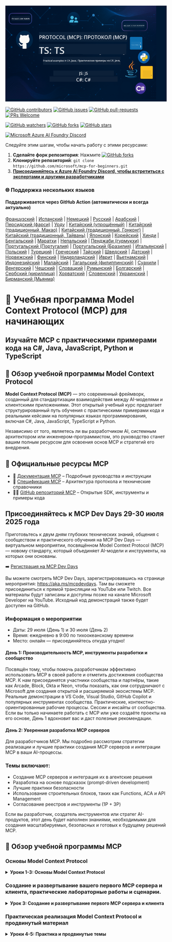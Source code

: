 <!--
CO_OP_TRANSLATOR_METADATA:
{
  "original_hash": "61219d6d0e866f6e714fe6988ebeba31",
  "translation_date": "2025-07-13T14:32:45+00:00",
  "source_file": "README.md",
  "language_code": "ru"
}
-->
![MCP-for-beginners](../../translated_images/mcp-beginners.2ce2b317996369ff66c5b72e25eff9d4288ab2741fc70c0b4e523d1ae1e249fd.ru.png) 

[![GitHub contributors](https://img.shields.io/github/contributors/microsoft/mcp-for-beginners.svg)](https://GitHub.com/microsoft/mcp-for-beginners/graphs/contributors)
[![GitHub issues](https://img.shields.io/github/issues/microsoft/mcp-for-beginners.svg)](https://GitHub.com/microsoft/mcp-for-beginners/issues)
[![GitHub pull-requests](https://img.shields.io/github/issues-pr/microsoft/mcp-for-beginners.svg)](https://GitHub.com/microsoft/mcp-for-beginners/pulls)
[![PRs Welcome](https://img.shields.io/badge/PRs-welcome-brightgreen.svg?style=flat-square)](http://makeapullrequest.com)

[![GitHub watchers](https://img.shields.io/github/watchers/microsoft/mcp-for-beginners.svg?style=social&label=Watch)](https://GitHub.com/microsoft/mcp-for-beginners/watchers)
[![GitHub forks](https://img.shields.io/github/forks/microsoft/mcp-for-beginners.svg?style=social&label=Fork)](https://GitHub.com/microsoft/mcp-for-beginners/fork)
[![GitHub stars](https://img.shields.io/github/stars/microsoft/mcp-for-beginners?style=social&label=Star)](https://GitHub.com/microsoft/mcp-for-beginners/stargazers)


[![Microsoft Azure AI Foundry Discord](https://dcbadge.limes.pink/api/server/ByRwuEEgH4)](https://discord.com/invite/ByRwuEEgH4)

Следуйте этим шагам, чтобы начать работу с этими ресурсами:
1. **Сделайте форк репозитория**: Нажмите [![GitHub forks](https://img.shields.io/github/forks/microsoft/mcp-for-beginners.svg?style=social&label=Fork)](https://GitHub.com/microsoft/mcp-for-beginners/fork)
2. **Клонируйте репозиторий**:   `git clone https://github.com/microsoft/mcp-for-beginners.git`
3. [**Присоединяйтесь к Azure AI Foundry Discord, чтобы встретиться с экспертами и другими разработчиками**](https://discord.com/invite/ByRwuEEgH4)


### 🌐 Поддержка нескольких языков

#### Поддерживается через GitHub Action (автоматически и всегда актуально)

[Французский](../fr/README.md) | [Испанский](../es/README.md) | [Немецкий](../de/README.md) | [Русский](./README.md) | [Арабский](../ar/README.md) | [Персидский (фарси)](../fa/README.md) | [Урду](../ur/README.md) | [Китайский (упрощённый)](../zh/README.md) | [Китайский (традиционный, Макао)](../mo/README.md) | [Китайский (традиционный, Гонконг)](../hk/README.md) | [Китайский (традиционный, Тайвань)](../tw/README.md) | [Японский](../ja/README.md) | [Корейский](../ko/README.md) | [Хинди](../hi/README.md) | [Бенгальский](../bn/README.md) | [Маратхи](../mr/README.md) | [Непальский](../ne/README.md) | [Пенджаби (гурмукхи)](../pa/README.md) | [Португальский (Португалия)](../pt/README.md) | [Португальский (Бразилия)](../br/README.md) | [Итальянский](../it/README.md) | [Польский](../pl/README.md) | [Турецкий](../tr/README.md) | [Греческий](../el/README.md) | [Тайский](../th/README.md) | [Шведский](../sv/README.md) | [Датский](../da/README.md) | [Норвежский](../no/README.md) | [Финский](../fi/README.md) | [Нидерландский](../nl/README.md) | [Иврит](../he/README.md) | [Вьетнамский](../vi/README.md) | [Индонезийский](../id/README.md) | [Малайский](../ms/README.md) | [Тагальский (филиппинский)](../tl/README.md) | [Суахили](../sw/README.md) | [Венгерский](../hu/README.md) | [Чешский](../cs/README.md) | [Словацкий](../sk/README.md) | [Румынский](../ro/README.md) | [Болгарский](../bg/README.md) | [Сербский (кириллица)](../sr/README.md) | [Хорватский](../hr/README.md) | [Словенский](../sl/README.md) | [Украинский](../uk/README.md) | [Бирманский (Мьянма)](../my/README.md)

# 🚀 Учебная программа Model Context Protocol (MCP) для начинающих

## **Изучайте MCP с практическими примерами кода на C#, Java, JavaScript, Python и TypeScript**

## 🧠 Обзор учебной программы Model Context Protocol

**Model Context Protocol (MCP)** — это современный фреймворк, созданный для стандартизации взаимодействия между AI-моделями и клиентскими приложениями. Этот открытый учебный курс предлагает структурированный путь обучения с практическими примерами кода и реальными кейсами на популярных языках программирования, включая C#, Java, JavaScript, TypeScript и Python.

Независимо от того, являетесь ли вы разработчиком AI, системным архитектором или инженером-программистом, это руководство станет вашим полным ресурсом для освоения основ MCP и стратегий его внедрения.

## 🔗 Официальные ресурсы MCP

- 📘 [Документация MCP](https://modelcontextprotocol.io/) – Подробные руководства и инструкции  
- 📜 [Спецификация MCP](https://spec.modelcontextprotocol.io/) – Архитектура протокола и технические справочники  
- 🧑‍💻 [GitHub репозиторий MCP](https://github.com/modelcontextprotocol) – Открытые SDK, инструменты и примеры кода  

## Присоединяйтесь к MCP Dev Days 29-30 июля 2025 года

Приготовьтесь к двум дням глубоких технических знаний, общения с сообществом и практического обучения на MCP Dev Days — виртуальном мероприятии, посвящённом Model Context Protocol (MCP) — новому стандарту, который объединяет AI-модели и инструменты, на которых они основаны.

➡️ [Регистрация на MCP Dev Days](https://developer.microsoft.com/en-us/reactor/series/S-1563/)

Вы можете смотреть MCP Dev Days, зарегистрировавшись на странице мероприятия: https://aka.ms/mcpdevdays. Там вы сможете присоединиться к прямой трансляции на YouTube или Twitch. Все материалы будут записаны и доступны позже на канале Microsoft Developer на YouTube. Исходный код демонстраций также будет доступен на GitHub.

### Информация о мероприятии
- Даты: 29 июля (День 1) и 30 июля (День 2)
- Время: ежедневно в 9:00 по тихоокеанскому времени
- Место: онлайн — присоединяйтесь откуда угодно!

#### День 1: Производительность MCP, инструменты разработки и сообщество

Посвящён тому, чтобы помочь разработчикам эффективно использовать MCP в своей работе и отметить достижения сообщества MCP. К нам присоединятся участники сообщества и партнёры, такие как Arcade, Block, Okta и Neon, чтобы показать, как они сотрудничают с Microsoft для создания открытой и расширяемой экосистемы MCP. Реальные демонстрации в VS Code, Visual Studio, GitHub Copilot и популярных инструментах сообщества.
Практические, контекстно-ориентированные рабочие процессы.
Сессии и инсайты от сообщества.
Если вы только начинаете работать с MCP или уже создаёте проекты на его основе, День 1 вдохновит вас и даст полезные рекомендации.

#### День 2: Уверенная разработка MCP серверов

Для разработчиков MCP. Мы подробно рассмотрим стратегии реализации и лучшие практики создания MCP серверов и интеграции MCP в ваши AI-процессы.

### Темы включают:

- Создание MCP серверов и интеграция их в агентские решения
- Разработка на основе подсказок (prompt-driven development)
- Лучшие практики безопасности
- Использование строительных блоков, таких как Functions, ACA и API Management
- Согласование реестров и инструменты (1P + 3P)

Если вы разработчик, создатель инструментов или стратег AI-продуктов, этот день будет наполнен знаниями, необходимыми для создания масштабируемых, безопасных и готовых к будущему решений MCP.

## 🧭 Обзор учебной программы MCP

### Основы Model Context Protocol 
<details>
  <summary><strong> Уроки 1-3: Основы Model Context Protocol</strong></summary>

- **00. Введение в MCP**  
  Обзор Model Context Protocol и его роли в AI-пайплайнах. [Подробнее](./00-Introduction/README.md)
- **01. Объяснение ключевых концепций**  
  Глубокое изучение основных понятий MCP. [Подробнее](./01-CoreConcepts/README.md)
- **02. Безопасность в MCP**  
  Угрозы безопасности и лучшие практики. [Подробнее](./02-Security/README.md)
- **03. Начало работы с MCP**  
  Настройка окружения, базовые серверы/клиенты, интеграция. [Подробнее](./03-GettingStarted/README.md)
</details>

### Создание и развертывание вашего первого MCP сервера и клиента, практические лабораторные работы и сценарии.
<details>
  <summary><strong> Урок 3: Создание и развертывание первого MCP сервера и клиента</strong></summary>

- **3.1. Первый сервер** – [Руководство](./03-GettingStarted/01-first-server/README.md)
- **3.2. Первый клиент** – [Руководство](./03-GettingStarted/02-client/README.md)
- **3.3. Клиент с LLM** – [Руководство](./03-GettingStarted/03-llm-client/README.md)
- **3.4. Использование сервера в Visual Studio Code** – [Руководство](./03-GettingStarted/04-vscode/README.md)
- **3.5. Создание сервера с использованием SSE** – [Руководство](./03-GettingStarted/05-sse-server/README.md)
- **3.6. HTTP-стриминг** – [Руководство](./03-GettingStarted/06-http-streaming/README.md)
- **3.7. Использование AI Toolkit** – [Руководство](./03-GettingStarted/07-aitk/README.md)
- **3.8. Тестирование сервера** – [Руководство](./03-GettingStarted/08-testing/README.md)
- **3.9. Развёртывание сервера** – [Руководство](./03-GettingStarted/09-deployment/README.md)
</details>

### Практическая реализация Model Context Protocol и продвинутый материал
<details>
  <summary><strong> Уроки 4-5: Практика и продвинутые темы</strong></summary>

- **04. Практическая реализация**  
  SDK, отладка, тестирование, повторно используемые шаблоны подсказок. [Подробнее](./04-PracticalImplementation/README.md)
- **05. Продвинутые темы MCP**  
  Мультимодальный AI, масштабирование, корпоративное использование. [Подробнее](./05-AdvancedTopics/README.md)
- **5.1. Интеграция MCP с Azure** – [Руководство](./05-AdvancedTopics/mcp-integration/README.md)
- **5.2. Мультимодальность** – [Руководство](./05-AdvancedTopics/mcp-multi-modality/README.md)
- **5.3. Демонстрация MCP OAuth2** – [Руководство](./05-AdvancedTopics/mcp-oauth2-demo/README.md)
- **5.4. Корневые контексты** – [Руководство](./05-AdvancedTopics/mcp-root-contexts/README.md)
- **5.5. Маршрутизация** – [Руководство](./05-AdvancedTopics/mcp-routing/README.md)
- **5.6. Сэмплирование** – [Руководство](./05-AdvancedTopics/mcp-sampling/README.md)
- **5.7. Масштабирование** – [Руководство](./05-AdvancedTopics/mcp-scaling/README.md)
- **5.8. Безопасность** – [Руководство](./05-AdvancedTopics/mcp-security/README.md)
- **5.9. MCP для веб-поиска** – [Руководство](./05-AdvancedTopics/web-search-mcp/README.md)
- **5.10. Потоковая передача в реальном времени** – [Руководство](./05-AdvancedTopics/mcp-realtimestreaming/README.md)
- **5.11. Веб-поиск в реальном времени** – [Руководство](./05-AdvancedTopics/mcp-realtimesearch/README.md)
- **5.12. Аутентификация Entra ID для серверов Model Context Protocol** – [Руководство](./05-AdvancedTopics/mcp-security-entra/README.md)
- **5.13. Интеграция Model Context Protocol (MCP) с Azure AI Foundry** – [Руководство](./05-AdvancedTopics/mcp-foundry-agent-integration/README.md)

### Лучшие практики протокола Model Context  
<details>
  <summary><strong>Уроки 6-9: Сообщество, лучшие практики и лабораторные работы</strong></summary>

- **06. Вклад сообщества** – [Руководство](./06-CommunityContributions/README.md)
- **07. Выводы из раннего внедрения** – [Руководство](./07-LessonsFromEarlyAdoption/README.md)
- **08. Лучшие практики MCP** – [Руководство](./08-BestPractices/README.md)
- **09. Кейсы MCP** – [Руководство](./09-CaseStudy/README.md)
</details>

### Практическая лабораторная работа по Model Context Protocol с AI Toolkit для VScode  
<details>
  <summary><strong>Урок 10: Практическая лабораторная работа по созданию MCP сервера с AI Toolkit для VScode</strong></summary>
    
- **10. Оптимизация AI-процессов: создание MCP сервера с AI Toolkit** – [Практическая лабораторная работа](./10-StreamliningAIWorkflowsBuildingAnMCPServerWithAIToolkit/README.md)
</details>

## Примеры проектов Model Context Protocol: создание MCP калькулятора на Java, C#, JavaScript, TypeScript и Python

### 🧮 Примеры MCP калькуляторов на Java, C#, JavaScript, TypeScript и Python  
<details>
  <summary><strong>Изучите реализации кода по языкам</strong></summary>

  - [Пример MCP сервера на C#](./03-GettingStarted/samples/csharp/README.md)
  - [MCP калькулятор на Java](./03-GettingStarted/samples/java/calculator/README.md)
  - [Демо MCP на JavaScript](./03-GettingStarted/samples/javascript/README.md)
  - [MCP сервер на Python](../../03-GettingStarted/samples/python/mcp_calculator_server.py)
  - [Пример MCP на TypeScript](./03-GettingStarted/samples/typescript/README.md)

</details>

### 💡 Расширенный пример MCP: проекты калькуляторов на C#, Java, JavaScript, TypeScript и Python  
<details>
  <summary><strong>Изучите продвинутые примеры</strong></summary>

  - [Продвинутый пример на C#](./04-PracticalImplementation/samples/csharp/README.md)
  - [Пример контейнерного приложения на Java](./04-PracticalImplementation/samples/java/containerapp/README.md)
  - [Продвинутый пример на JavaScript](./04-PracticalImplementation/samples/javascript/README.md)
  - [Сложная реализация на Python](../../04-PracticalImplementation/samples/python/mcp_sample.py)
  - [Пример контейнера на TypeScript](./04-PracticalImplementation/samples/typescript/README.md)

</details>


## 🎯 Требования для изучения MCP

Чтобы максимально эффективно освоить этот курс, вам понадобятся:

- Базовые знания C#, Java или Python  
- Понимание клиент-серверной модели и API  
- (Опционально) Знакомство с концепциями машинного обучения  

## 📚 Руководство по обучению

Доступно подробное [Руководство по обучению](./study_guide.md), которое поможет вам эффективно ориентироваться в этом репозитории. В руководстве вы найдете:

- Визуальную карту учебной программы со всеми темами  
- Подробное описание каждой части репозитория  
- Инструкции по использованию примеров проектов  
- Рекомендованные пути обучения для разных уровней  
- Дополнительные ресурсы для углубленного изучения  

## 🛠️ Как эффективно использовать этот курс

Каждый урок включает в себя:

1. Понятные объяснения концепций MCP  
2. Примеры кода в нескольких языках  
3. Упражнения для создания реальных MCP приложений  
4. Дополнительные материалы для продвинутых пользователей  


## 🌟 Благодарности сообществу

Особая благодарность Microsoft Valued Professional [Shivam Goyal](https://www.linkedin.com/in/shivam2003/) за важные примеры кода. 

## 📜 Лицензионная информация

Этот контент распространяется под **MIT License**. Условия лицензии смотрите в файле [LICENSE](../../LICENSE).

## 🤝 Руководство по внесению изменений

Этот проект приветствует ваши предложения и вклад. Большинство изменений требуют согласия с  
Contributor License Agreement (CLA), подтверждающим, что вы имеете право и действительно предоставляете нам  
права на использование вашего вклада. Подробнее на <https://cla.opensource.microsoft.com>.

При создании pull request, бот CLA автоматически определит, нужно ли вам предоставлять CLA, и отметит PR соответствующим образом (например, проверка статуса, комментарий). Просто следуйте инструкциям бота. Это нужно сделать только один раз для всех репозиториев, использующих наш CLA.

В проекте принят [Microsoft Open Source Code of Conduct](https://opensource.microsoft.com/codeofconduct/).  
Подробнее смотрите в [FAQ по Кодексу поведения](https://opensource.microsoft.com/codeofconduct/faq/) или  
пишите на [opencode@microsoft.com](mailto:opencode@microsoft.com) с любыми вопросами или комментариями.

## 🎒 Другие курсы  
Наша команда выпускает и другие курсы! Ознакомьтесь с ними:

- [AI Agents For Beginners](https://github.com/microsoft/ai-agents-for-beginners?WT.mc_id=academic-105485-koreyst)  
- [Generative AI for Beginners using .NET](https://github.com/microsoft/Generative-AI-for-beginners-dotnet?WT.mc_id=academic-105485-koreyst)  
- [Generative AI for Beginners using JavaScript](https://github.com/microsoft/generative-ai-with-javascript?WT.mc_id=academic-105485-koreyst)  
- [Generative AI for Beginners](https://github.com/microsoft/generative-ai-for-beginners?WT.mc_id=academic-105485-koreyst)  
- [ML for Beginners](https://aka.ms/ml-beginners?WT.mc_id=academic-105485-koreyst)  
- [Data Science for Beginners](https://aka.ms/datascience-beginners?WT.mc_id=academic-105485-koreyst)  
- [AI for Beginners](https://aka.ms/ai-beginners?WT.mc_id=academic-105485-koreyst)  
- [Cybersecurity for Beginners](https://github.com/microsoft/Security-101??WT.mc_id=academic-96948-sayoung)  
- [Web Dev for Beginners](https://aka.ms/webdev-beginners?WT.mc_id=academic-105485-koreyst)  
- [IoT for Beginners](https://aka.ms/iot-beginners?WT.mc_id=academic-105485-koreyst)  
- [XR Development for Beginners](https://github.com/microsoft/xr-development-for-beginners?WT.mc_id=academic-105485-koreyst)  
- [Mastering GitHub Copilot for AI Paired Programming](https://aka.ms/GitHubCopilotAI?WT.mc_id=academic-105485-koreyst)  
- [Mastering GitHub Copilot for C#/.NET Developers](https://github.com/microsoft/mastering-github-copilot-for-dotnet-csharp-developers?WT.mc_id=academic-105485-koreyst)  
- [Choose Your Own Copilot Adventure](https://github.com/microsoft/CopilotAdventures?WT.mc_id=academic-105485-koreyst)  


## ™️ Уведомление о товарных знаках

В этом проекте могут использоваться товарные знаки или логотипы проектов, продуктов или услуг. Авторизованное использование товарных знаков или логотипов Microsoft регулируется и должно соответствовать  
[Правилам использования товарных знаков и брендов Microsoft](https://www.microsoft.com/legal/intellectualproperty/trademarks/usage/general).  
Использование товарных знаков или логотипов Microsoft в изменённых версиях проекта не должно вводить в заблуждение или создавать впечатление спонсорства со стороны Microsoft.  
Использование товарных знаков или логотипов третьих сторон подчиняется правилам соответствующих владельцев.

**Отказ от ответственности**:  
Этот документ был переведен с помощью сервиса автоматического перевода [Co-op Translator](https://github.com/Azure/co-op-translator). Несмотря на наши усилия обеспечить точность, просим учитывать, что автоматический перевод может содержать ошибки или неточности. Оригинальный документ на его исходном языке следует считать авторитетным источником. Для критически важной информации рекомендуется обращаться к профессиональному переводу, выполненному человеком. Мы не несем ответственности за любые недоразумения или неправильные толкования, возникшие в результате использования данного перевода.